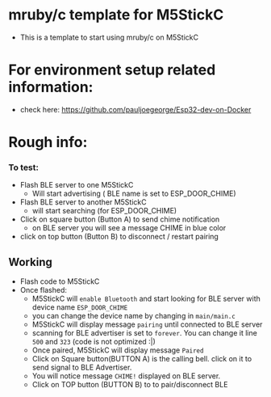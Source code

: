 # mruby/c template for M5StickC
 - This  is a template to start using mruby/c on M5StickC

# For environment setup related information:
  - check here: https://github.com/pauljoegeorge/Esp32-dev-on-Docker


# Rough info:
### To test:

- Flash BLE server to one M5StickC
  - Will start advertising ( BLE name is set to ESP_DOOR_CHIME)
- Flash BLE server to another M5StickC
  - will start searching (for ESP_DOOR_CHIME)
- Click on square button (Button A) to send chime notification
   - on BLE server you will see a message CHIME in blue color
- click on top button (Button B) to disconnect / restart pairing




## Working 
- Flash code to M5StickC
- Once flashed:
  - M5StickC will `enable Bluetooth` and start looking for BLE server with device name `ESP_DOOR_CHIME`
  - you can change the device name by changing in `main/main.c`
  - M5StickC will display message `pairing` until connected to BLE server
  - scanning for BLE advertiser is set to `forever`. You can change it  line `500` and `323` (code is not optimized :|)
  - Once paired, M5StickC will display message `Paired`
  - Click on Square button(BUTTON A) is the calling bell. click on it to send signal to BLE Advertiser. 
   - You will notice message `CHIME!` displayed on BLE server. 
  - Click on TOP button (BUTTON B) to to pair/disconnect BLE
  
  
  
